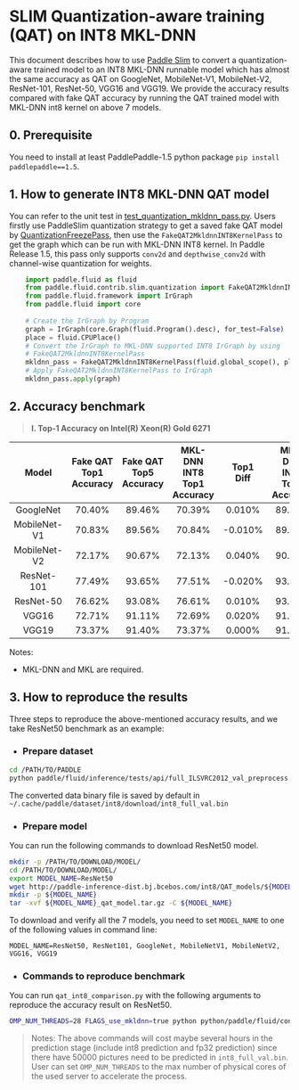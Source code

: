 # SLIM Quantization-aware training (QAT) on INT8 MKL-DNN

This document describes how to use [Paddle Slim](https://github.com/PaddlePaddle/FluidDoc/blob/develop/doc/fluid/advanced_usage/paddle_slim/paddle_slim.md) to convert a quantization-aware trained model to an INT8 MKL-DNN runnable model which has almost the same accuracy as QAT on GoogleNet, MobileNet-V1, MobileNet-V2, ResNet-101, ResNet-50, VGG16 and VGG19. We provide the accuracy results compared with fake QAT accuracy by running the QAT trained model with MKL-DNN int8 kernel on above 7 models.

## 0. Prerequisite
You need to install at least PaddlePaddle-1.5 python package `pip install paddlepaddle==1.5`.

## 1. How to generate INT8 MKL-DNN QAT model
You can refer to the unit test in [test_quantization_mkldnn_pass.py](test_quantization_mkldnn_pass.py). Users firstly use PaddleSlim quantization strategy to get a saved fake QAT model by [QuantizationFreezePass](https://github.com/PaddlePaddle/models/tree/develop/PaddleSlim/quant_low_level_api), then use the `FakeQAT2MkldnnINT8KernelPass` to get the graph which can be run with MKL-DNN INT8 kernel. In Paddle Release 1.5, this pass only supports `conv2d` and `depthwise_conv2d` with channel-wise quantization for weights.

```python
    import paddle.fluid as fluid
    from paddle.fluid.contrib.slim.quantization import FakeQAT2MkldnnINT8KernelPass
    from paddle.fluid.framework import IrGraph
    from paddle.fluid import core	
    
    # Create the IrGraph by Program
    graph = IrGraph(core.Graph(fluid.Program().desc), for_test=False)
    place = fluid.CPUPlace()
    # Convert the IrGraph to MKL-DNN supported INT8 IrGraph by using
    # FakeQAT2MkldnnINT8KernelPass
    mkldnn_pass = FakeQAT2MkldnnINT8KernelPass(fluid.global_scope(), place)
    # Apply FakeQAT2MkldnnINT8KernelPass to IrGraph
    mkldnn_pass.apply(graph)
```

## 2. Accuracy benchmark

>**I. Top-1 Accuracy on Intel(R) Xeon(R) Gold 6271**

| Model        | Fake QAT Top1 Accuracy | Fake QAT Top5 Accuracy |MKL-DNN INT8 Top1 Accuracy |  Top1 Diff   | MKL-DNN INT8 Top5 Accuracy | Top5 Diff  |
| :----------: | :--------------------: | :--------------------: |:-----------------------:  | :----------: | :------------------------: | :--------: |
| GoogleNet    |         70.40%         |          89.46%        |           70.39%          |     0.010%   |           89.46%           |   0.000%   |
| MobileNet-V1 |         70.83%         |          89.56%        |           70.84%          |    -0.010%   |           89.56%           |   0.000%   |
| MobileNet-V2 |         72.17%         |          90.67%        |           72.13%          |     0.040%   |           90.67%           |   0.000%   |
| ResNet-101   |         77.49%         |          93.65%        |           77.51%          |    -0.020%   |           93.67%           |  -0.020%   |
| ResNet-50    |         76.62%         |          93.08%        |           76.61%          |     0.010%   |           93.09%           |  -0.010%   |
| VGG16        |         72.71%         |          91.11%        |           72.69%          |     0.020%   |           91.09%           |   0.020%   |
| VGG19        |         73.37%         |          91.40%        |           73.37%          |     0.000%   |           91.41%           |  -0.010%   |

Notes:

* MKL-DNN and MKL are required.

## 3. How to reproduce the results
Three steps to reproduce the above-mentioned accuracy results, and we take ResNet50 benchmark as an example:
 * ### Prepare dataset
```bash
cd /PATH/TO/PADDLE
python paddle/fluid/inference/tests/api/full_ILSVRC2012_val_preprocess.py
```
The converted data binary file is saved by default in `~/.cache/paddle/dataset/int8/download/int8_full_val.bin`
 * ### Prepare model
You can run the following commands to download ResNet50 model.

```bash
mkdir -p /PATH/TO/DOWNLOAD/MODEL/
cd /PATH/TO/DOWNLOAD/MODEL/
export MODEL_NAME=ResNet50
wget http://paddle-inference-dist.bj.bcebos.com/int8/QAT_models/${MODEL_NAME}_qat_model.tar.gz
mkdir -p ${MODEL_NAME}
tar -xvf ${MODEL_NAME}_qat_model.tar.gz -C ${MODEL_NAME}
```

To download and verify all the 7 models, you need to set `MODEL_NAME` to one of the following values in command line:

```text
MODEL_NAME=ResNet50, ResNet101, GoogleNet, MobileNetV1, MobileNetV2, VGG16, VGG19
```
* ### Commands to reproduce benchmark
You can run `qat_int8_comparison.py` with the following arguments to reproduce the accuracy result on ResNet50.

```bash
OMP_NUM_THREADS=28 FLAGS_use_mkldnn=true python python/paddle/fluid/contrib/slim/tests/qat_int8_comparison.py --qat_model=/PATH/TO/DOWNLOAD/MODEL/${MODEL_NAME}/model --infer_data=~/.cache/paddle/dataset/int8/download/int8_full_val.bin --batch_size=50 --batch_num=1000 --acc_diff_threshold=0.001
```
> Notes: The above commands will cost maybe several hours in the prediction stage (include int8 prediction and fp32 prediction) since there have 50000 pictures need to be predicted in `int8_full_val.bin`. User can set `OMP_NUM_THREADS` to the max number of physical cores of the used server to accelerate the process.
